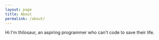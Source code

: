 ```yaml
---
layout: page
title: About
permalink: /about/
---
```


Hi I'm thilosaur, an aspiring programmer who can't code to save their life.

[jekyll-organization]: https://github.com/jekyll
